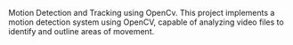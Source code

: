 Motion Detection and Tracking using OpenCv.
This project implements a motion detection system using OpenCV, capable of analyzing video files to identify and outline areas of movement.
